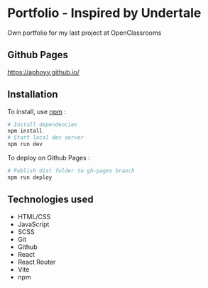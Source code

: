 # Portfolio - Inspired by Undertale
Own portfolio for my last project at OpenClassrooms

## Github Pages
https://aphoyy.github.io/

## Installation
To install, use [npm](https://www.npmjs.com/) :
```bash
# Install dependencies
npm install
# Start local dev server
npm run dev
```

To deploy on Github Pages :
```bash
# Publish dist folder to gh-pages branch
npm run deploy
```

## Technologies used
- HTML/CSS
- JavaScript
- SCSS
- Git
- Github
- React
- React Router
- Vite
- npm